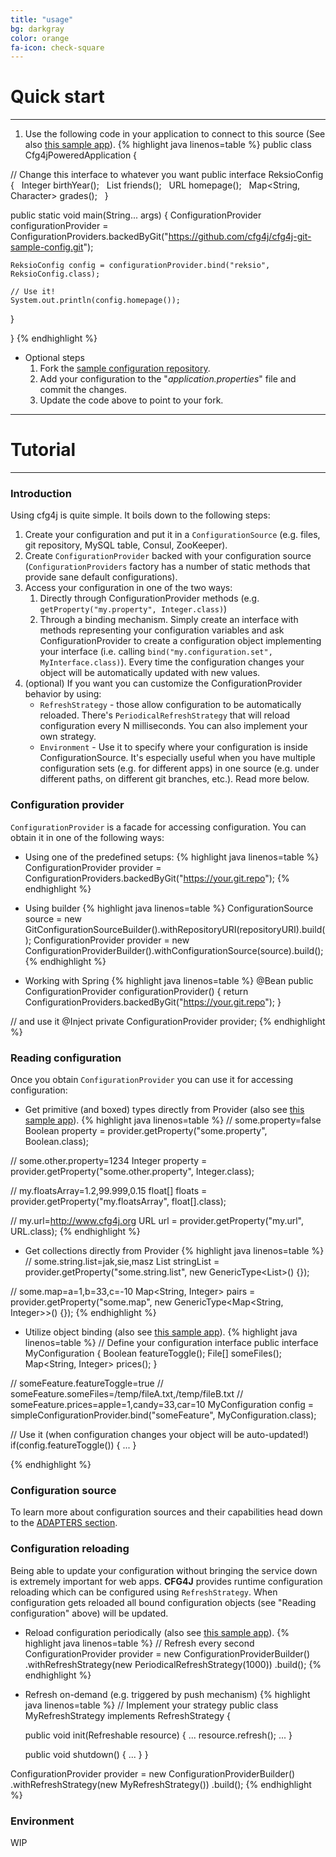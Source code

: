 ```yaml
---
title: "usage"
bg: darkgray
color: orange
fa-icon: check-square
---
```


# Quick start
-------------------------


1. Use the following code in your application to connect to this source (See also [this sample app](https://github.com/cfg4j/cfg4j-sample-apps/tree/master/git-bind)).
{% highlight java linenos=table %}
public class Cfg4jPoweredApplication {

  // Change this interface to whatever you want
  public interface ReksioConfig {  
    Integer birthYear();  
    List<String> friends();  
    URL homepage();  
    Map<String, Character> grades();  
  }

  public static void main(String... args) {
    ConfigurationProvider configurationProvider =
        ConfigurationProviders.backedByGit("https://github.com/cfg4j/cfg4j-git-sample-config.git");
    
    ReksioConfig config = configurationProvider.bind("reksio", ReksioConfig.class);
    
    // Use it!
    System.out.println(config.homepage());
  }

}
{% endhighlight %}

* Optional steps
    1. Fork the [sample configuration repository](https://github.com/cfg4j/cfg4j-git-sample-config).
    2. Add your configuration to the "*application.properties*" file and commit the changes.
    3. Update the code above to point to your fork.


-------------------------

# Tutorial
-------------------------

### Introduction
Using cfg4j is quite simple. It boils down to the following steps:

1. Create your configuration and put it in a ```ConfigurationSource``` (e.g. files, git repository, MySQL table, Consul, ZooKeeper).
2. Create ```ConfigurationProvider``` backed with your configuration source (```ConfigurationProviders``` factory has a number of static
methods that provide sane default configurations).
3. Access your configuration in one of the two ways:
    1. Directly through ConfigurationProvider methods (e.g. ```getProperty("my.property", Integer.class)```)
    2. Through a binding mechanism. Simply create an interface with methods representing your configuration variables
       and ask ConfigurationProvider to create a configuration object implementing your interface
       (i.e. calling ```bind("my.configuration.set", MyInterface.class)```). Every time the configuration changes
       your object will be automatically updated with new values.
4. (optional) If you want you can customize the ConfigurationProvider behavior by using:
    * ```RefreshStrategy``` - those allow configuration to be automatically reloaded. There's ```PeriodicalRefreshStrategy```
        that will reload configuration every N milliseconds. You can also implement your own strategy.
    * ```Environment``` - Use it to specify where your configuration is inside ConfigurationSource. It's especially useful
        when you have multiple configuration sets (e.g. for different apps) in one source (e.g. under different paths, on
        different git branches, etc.). Read more below.

### Configuration provider
```ConfigurationProvider``` is a facade for accessing configuration. You can obtain it in one of the following ways:

* Using one of the predefined setups:
{% highlight java linenos=table %}
ConfigurationProvider provider = ConfigurationProviders.backedByGit("https://your.git.repo");
{% endhighlight %}

* Using builder
{% highlight java linenos=table %}
ConfigurationSource source = new GitConfigurationSourceBuilder().withRepositoryURI(repositoryURI).build();
ConfigurationProvider provider = new ConfigurationProviderBuilder().withConfigurationSource(source).build();
{% endhighlight %}

* Working with Spring
{% highlight java linenos=table %}
@Bean
public ConfigurationProvider configurationProvider() {
  return ConfigurationProviders.backedByGit("https://your.git.repo");
}

// and use it
@Inject
private ConfigurationProvider provider;
{% endhighlight %}

### Reading configuration
Once you obtain ```ConfigurationProvider``` you can use it for accessing configuration:

* Get primitive (and boxed) types directly from Provider (also see [this sample app](https://github.com/cfg4j/cfg4j-sample-apps/tree/master/git-simple)).
{% highlight java linenos=table %}
// some.property=false
Boolean property = provider.getProperty("some.property", Boolean.class);

// some.other.property=1234
Integer property = provider.getProperty("some.other.property", Integer.class);

// my.floatsArray=1.2,99.999,0.15
float[] floats = provider.getProperty("my.floatsArray", float[].class);

// my.url=http://www.cfg4j.org
URL url = provider.getProperty("my.url", URL.class);
{% endhighlight %}

* Get collections directly from Provider
{% highlight java linenos=table %}
// some.string.list=jak,sie,masz
List<String> stringList = provider.getProperty("some.string.list", new GenericType<List<String>>() {});

// some.map=a=1,b=33,c=-10
Map<String, Integer> pairs = provider.getProperty("some.map", new GenericType<Map<String, Integer>>() {});
{% endhighlight %}

* Utilize object binding (also see [this sample app](https://github.com/cfg4j/cfg4j-sample-apps/tree/master/git-bind)).
{% highlight java linenos=table %}
// Define your configuration interface
public interface MyConfiguration {
  Boolean featureToggle();
  File[] someFiles();
  Map<String, Integer> prices();
}

// someFeature.featureToggle=true
// someFeature.someFiles=/temp/fileA.txt,/temp/fileB.txt
// someFeature.prices=apple=1,candy=33,car=10
MyConfiguration config = simpleConfigurationProvider.bind("someFeature", MyConfiguration.class);

// Use it (when configuration changes your object will be auto-updated!)
if(config.featureToggle()) {
  ...
}

{% endhighlight %}

### Configuration source
To learn more about configuration sources and their capabilities head down to the [ADAPTERS section](#adapters).


### Configuration reloading
Being able to update your configuration without bringing the service down is extremely important for web apps. **CFG4J** provides
runtime configuration reloading which can be configured using ```RefreshStrategy```. When configuration gets
reloaded all bound configuration objects (see "Reading configuration" above) will be updated.

* Reload configuration periodically (also see [this sample app](https://github.com/cfg4j/cfg4j-sample-apps/tree/master/git-simple)).
{% highlight java linenos=table %}
// Refresh every second
ConfigurationProvider provider = new ConfigurationProviderBuilder()
        .withRefreshStrategy(new PeriodicalRefreshStrategy(1000))
        .build();
{% endhighlight %}

* Refresh on-demand (e.g. triggered by push mechanism)
{% highlight java linenos=table %}
// Implement your strategy
public class MyRefreshStrategy implements RefreshStrategy {

  public void init(Refreshable resource) {
      ...
      resource.refresh();
      ...
  }

  public void shutdown() {
     ...
  }
}

ConfigurationProvider provider = new ConfigurationProviderBuilder()
        .withRefreshStrategy(new MyRefreshStrategy())
        .build();
{% endhighlight %}

### Environment
WIP